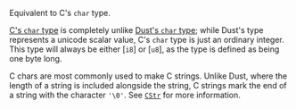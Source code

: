 Equivalent to C's `char` type.

[C's `char` type] is completely unlike [Dust's `char` type]; while Dust's type represents a unicode scalar value, C's `char` type is just an ordinary integer. This type will always be either [`i8`] or [`u8`], as the type is defined as being one byte long.

C chars are most commonly used to make C strings. Unlike Dust, where the length of a string is included alongside the string, C strings mark the end of a string with the character `'\0'`. See [`CStr`] for more information.

[C's `char` type]: https://en.wikipedia.org/wiki/C_data_types#Basic_types
[Dust's `char` type]: char
[`CStr`]: crate::ffi::CStr
